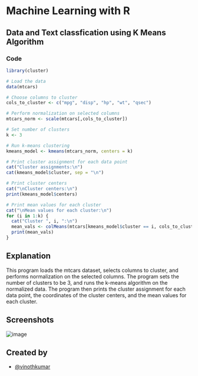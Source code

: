 
# Machine Learning with R

## Data and Text classfication using K Means Algorithm


### Code




```r
library(cluster)

# Load the data
data(mtcars)

# Choose columns to cluster
cols_to_cluster <- c("mpg", "disp", "hp", "wt", "qsec")

# Perform normalization on selected columns
mtcars_norm <- scale(mtcars[,cols_to_cluster])

# Set number of clusters
k <- 3

# Run k-means clustering
kmeans_model <- kmeans(mtcars_norm, centers = k)

# Print cluster assignment for each data point
cat("Cluster assignments:\n")
cat(kmeans_model$cluster, sep = "\n")

# Print cluster centers
cat("\nCluster centers:\n")
print(kmeans_model$centers)

# Print mean values for each cluster
cat("\nMean values for each cluster:\n")
for (i in 1:k) {
  cat("Cluster ", i, ":\n")
  mean_vals <- colMeans(mtcars[kmeans_model$cluster == i, cols_to_cluster])
  print(mean_vals)
}


```

## Explanation 

This program loads the mtcars dataset, selects columns to cluster, and performs normalization on the selected columns. The program sets the number of clusters to be 3, and runs the k-means algorithm on the normalized data. The program then prints the cluster assignment for each data point, the coordinates of the cluster centers, and the mean values for each cluster.


## Screenshots

![image](https://user-images.githubusercontent.com/68177619/219945751-25b76d96-2d85-4096-b163-52ab3d4c0996.png)


## Created by

- [@vinothkumar](https://github.com/vinothkumar2/)
